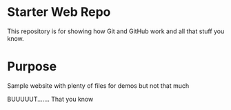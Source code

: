 # Starter Web Repo

This repository is for showing how Git and GitHub work
and all that stuff you know.
# Purpose

Sample website with plenty of files for demos but not that much

BUUUUUT.......
That you know
